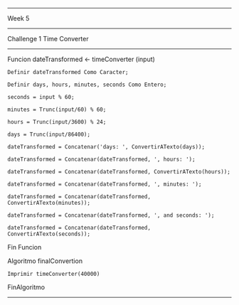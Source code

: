 **********************************************************************************************************************************************************************************************************
Week 5
**********************************************************************************************************************************************************************************************************

Challenge 1
Time Converter
**********************************************************************************************************************************************************************************************************

Funcion dateTransformed <- timeConverter (input)
	
	Definir dateTransformed Como Caracter;
	
	Definir days, hours, minutes, seconds Como Entero;
	
	seconds = input % 60;
	
	minutes = Trunc(input/60) % 60;
	
	hours = Trunc(input/3600) % 24;
	
	days = Trunc(input/86400);
	
	dateTransformed = Concatenar('days: ', ConvertirATexto(days));
	
	dateTransformed = Concatenar(dateTransformed, ', hours: ');
	
	dateTransformed = Concatenar(dateTransformed, ConvertirATexto(hours));
	
	dateTransformed = Concatenar(dateTransformed, ', minutes: ');
	
	dateTransformed = Concatenar(dateTransformed, ConvertirATexto(minutes));
	
	dateTransformed = Concatenar(dateTransformed, ', and seconds: ');
	
	dateTransformed = Concatenar(dateTransformed, ConvertirATexto(seconds));
	
Fin Funcion

Algoritmo finalConvertion
	
	Imprimir timeConverter(40000)
	
FinAlgoritmo

**********************************************************************************************************************************************************************************************************

